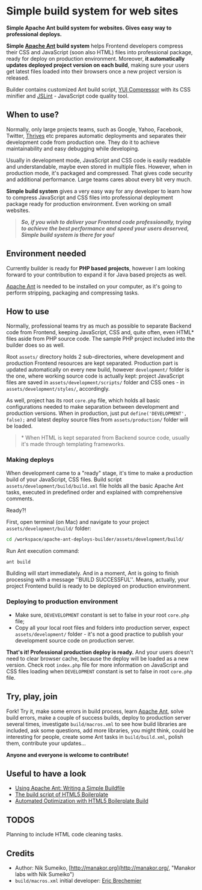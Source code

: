 # Simple build system for web sites #
**Simple Apache Ant build system for websites. Gives easy way to professional deploys.**

**Simple [Apache Ant](http://ant.apache.org/ "The Apache Ant project") build system**
helps Frontend developers compress their CSS and JavaScript (soon also HTML)
files into professional package, ready for deploy on production environment. 
Moreover, **it automatically updates deployed project version on each build**,
making sure your users get latest files loaded into their browsers once a new
project version is released.

Builder contains customized Ant build script,
[YUI Compressor](http://developer.yahoo.com/yui/compressor/, "YUI Compressor")
with its CSS minifier and
[JSLint](http://www.jslint.com/, "JSLint - The JavaScript Code Quality Tool") - JavaScript code quality tool.


## When to use? ##
Normally, only large projects teams, such as Google, Yahoo, Facebook, Twitter,
[Thrives](http://thrives.us/, "Thrives") etc prepares automatic
deployments and separates their development code from production one. They do it
to achieve maintainability and easy debugging while developing.

Usually in development mode, JavaScript and CSS code is easily readable and
understandable, maybe even stored in multiple files. However, when in production
mode, it's packaged and compressed. That gives code security and additional
performance. Large teams cares about every bit very much.

**Simple build system** gives a very easy way for any developer to learn
how to compress JavaScript and CSS files into professional deployment package
ready for production environment. Even working on small websites.

> ***So, if you wish to deliver your Frontend code professionally, trying to achieve the best performance and speed your users deserved, Simple build system is there for you!***


## Environment needed ##
Currently builder is ready for **PHP based projects**, however I am looking
forward to your contribution to expand it for Java based projects as well.

[Apache Ant](http://ant.apache.org/ "The Apache Ant project") is needed to be
installed on your computer, as it's going to perform stripping, packaging and
compressing tasks.


## How to use ##
Normally, professional teams try as much as possible to separate Backend code
from Frontend, keeping JavaScript, CSS and, quite often, even HTML\* files
aside from PHP source code. The sample PHP project included into the builder 
does so as well.

Root ``assets/`` directory holds 2 sub-directories, where development and 
production Frontend resources are kept separated. Production part is updated
automatically on every new build, however ``development/`` folder is the one,
where working source code is actually kept: project JavaScript files are saved
in ``assets/development/scripts/`` folder and CSS ones - in 
``assets/development/styles/``, accordingly.

As well, project has its root ``core.php`` file, which holds all basic
configurations needed to make separation between development and production
versions. When in production, just put ``define('DEVELOPMENT', false);``
and latest deploy source files from ``assets/production/`` folder will be
loaded.

> \* When HTML is kept separated from Backend source code, usually it's made
through templating frameworks.

### Making deploys ###
When development came to a "ready" stage, it's time to make a production build
of your JavaScript, CSS files.
Build script ``assets/development/build/build.xml`` file holds all the basic 
Apache Ant tasks, executed in predefined order and explained with comprehensive
comments.

Ready?!

First, open terminal (on Mac) and navigate to your project
``assets/development/build/`` folder:

```bash
cd /workspace/apache-ant-deploys-builder/assets/development/build/
```

Run Ant execution command:
```bash
ant build
```

Building will start immediately. And in a moment, Ant is going to finish
processing with a message ''BUILD SUCCESSFUL''. Means, actually, your project 
Frontend build is ready to be deployed on production environment.

### Deploying to production environment ###
* Make sure, `DEVEVELOPMENT` constant is set to false in your root
``core.php`` file;
* Copy all your local root files and folders into production server, expect
``assets/development/`` folder - it's not a good practice to publish your 
development source code on production server.

**That's it! Professional production deploy is ready.** And your users doesn't
need to clear browser cache, because the deploy will be loaded as a new version.
Check root ``index.php`` file for more information on JavaScript and CSS files
loading when `DEVELOPMENT` constant is set to false in root ``core.php`` file.


## Try, play, join ##
Fork! Try it, make some errors in build process, learn 
[Apache Ant](http://ant.apache.org/ "The Apache Ant project"), solve build
errors, make a couple of success builds, deploy to production server several
times, investigate ``build/macros.xml`` to see how build libraries are
included, ask some questions, add more libraries, you might think, could be 
interesting for people, create some Ant tasks in ``build/build.xml``, polish
them, contribute your updates...

**Anyone and everyone is welcome to contribute!**


## Useful to have a look ##
* [Using Apache Ant: Writing a Simple Buildfile](http://ant.apache.org/manual/using.html)
* [The build script of HTML5 Boilerplate](http://html5boilerplate.com/docs/Build-script/)
* [Automated Optimization with HTML5 Boilerplate Build](http://net.tutsplus.com/tutorials/html-css-techniques/automated-optimization-with-html5-boilerplate-build/)


## TODOS ##
Planning to include HTML code cleaning tasks.


## Credits ##
* Author: Nik Sumeiko, [http://manakor.org](http://manakor.org/, "Manakor labs with Nik Sumeiko")
* ``build/macros.xml`` initial developer: [Eric Brechemier](http://eric.brechemier.name/, "Eric Brechemier")